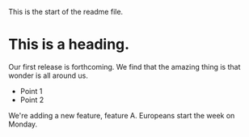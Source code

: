 This is the start of the readme file.
# This is a heading.

Our first release is forthcoming.
We find that the amazing thing is that wonder is all around us.
* Point 1
* Point 2

We're adding a new feature, feature A.
Europeans start the week on Monday.
